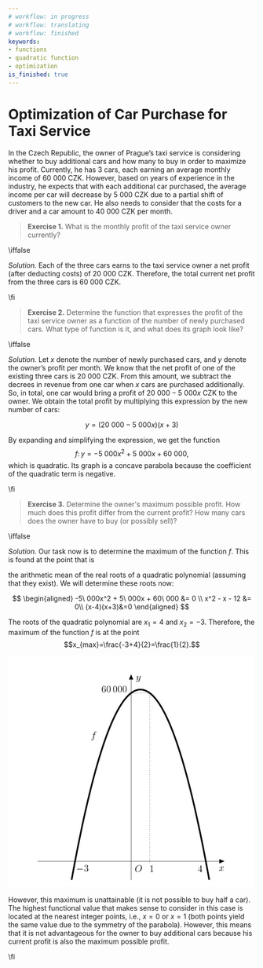 ```yaml
---
# workflow: in progress
# workflow: translating
# workflow: finished
keywords:
- functions
- quadratic function
- optimization
is_finished: true
---
```


# Optimization of Car Purchase for Taxi Service


In the Czech Republic, the owner of Prague’s taxi service is considering whether to buy additional cars and how many to buy 
in order to maximize his profit. Currently, he has 3 cars, each earning an average monthly income of 60 000 CZK. However, based on years of experience in the industry, 
he expects that with each additional car purchased, the average income per car will decrease by 
5 000 CZK due to a partial shift of customers to the new car. He also needs to consider that the costs for a driver and a car amount to 40 000 CZK per month.

>**Exercise 1.** What is the monthly profit of the taxi service owner currently?

\iffalse

*Solution.* Each of the three cars earns to the taxi service owner a net profit (after deducting costs)
of 20 000 CZK. Therefore, the total current net profit from the three cars is 60 000 CZK.

\fi

>**Exercise 2.** Determine the function that expresses the profit of the taxi service owner as a function of the number of 
newly purchased cars.  What type of function is it, and what does its graph look like?

\iffalse

*Solution.* Let $x$ denote the number of newly purchased cars, and $y$ denote the owner’s profit per month.
We know that the net profit of one of the existing three cars is 20 000 CZK. From this amount, we subtract
the decrees in revenue from one car when $x$ cars are purchased additionally. So, in total, one car would bring 
a profit of
$20\ 000-5\ 000x$ CZK to the owner. We obtain the total profit by multiplying this
expression by the new number of cars:

$$
y=(20\ 000-5\ 000x)(x+3)
$$

By expanding and simplifying the expression, we get the function $$f\colon y= -5\ 000x^2 + 5\ 000x + 60\ 000,$$ 
which is quadratic. Its graph is a concave parabola because the coefficient of the quadratic term is negative.

\fi

>**Exercise 3.** Determine the owner's maximum possible profit. How much does this profit differ from 
the current profit? How many cars does the owner have to buy (or possibly sell)?

\iffalse

*Solution.*
Our task now is to determine the maximum of the function $f$. This is found at the point that is

[It is located at the point whose x-coordinate is the arithmetic mean of the real roots of a quadratic polynomial]: # 

the arithmetic mean of the real roots of a quadratic polynomial (assuming
that they exist). We will determine these roots now:

$$
\begin{aligned}
-5\ 000x^2 + 5\ 000x + 60\ 000 &= 0 \\
x^2  - x - 12 &= 0\\
(x-4)(x+3)&=0
\end{aligned}
$$

The roots of the quadratic polynomial are $x_1=4$ and $x_2=-3$. Therefore, the maximum of the function $f$ is
at the point $$x_{max}=\frac{-3+4}{2}=\frac{1}{2}.$$ 

![Graph of function](04_graph_smaller.jpg)

However, this maximum is unattainable (it is not possible to 
buy half a car). The highest functional value that makes sense to consider in this case is located at the nearest integer points, i.e., $x=0$ or $x=1$
(both points yield the same value due to the symmetry of the parabola). However, this means
that it is not advantageous for the owner to buy additional cars because his current profit
is also the maximum possible profit.

\fi
